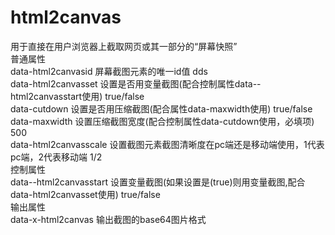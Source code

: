 # html2canvas
用于直接在用户浏览器上截取网页或其一部分的“屏幕快照”<br>
普通属性<br>
data-html2canvasid	屏幕截图元素的唯一id值	dds<br>
data-html2canvasset	设置是否用变量截图(配合控制属性data--html2canvasstart使用)	true/false<br>
data-cutdown	设置是否用压缩截图(配合属性data-maxwidth使用)	true/false<br>
data-maxwidth	设置压缩截图宽度(配合控制属性data-cutdown使用，必填项)	500<br>
data-html2canvasscale	设置截图元素截图清晰度在pc端还是移动端使用，1代表pc端，2代表移动端	1/2<br>
控制属性<br>
data--html2canvasstart	设置变量截图(如果设置是(true)则用变量截图,配合data-html2canvasset使用)	true/false<br>
输出属性<br>
data-x-html2canvas	输出截图的base64图片格式<br>
